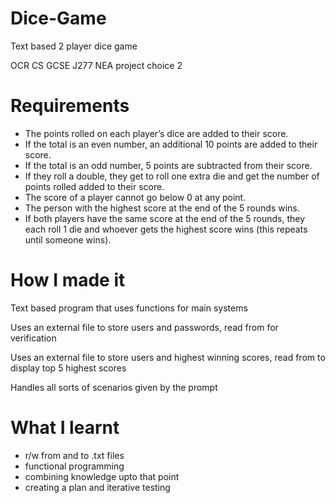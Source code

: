 # Dice-Game
Text based 2 player dice game

OCR CS GCSE J277 NEA project choice 2

# Requirements
- The points rolled on each player’s dice are added to their score.
- If the total is an even number, an additional 10 points are added to their score.
- If the total is an odd number, 5 points are subtracted from their score.
- If they roll a double, they get to roll one extra die and get the number of points rolled added to their score.
- The score of a player cannot go below 0 at any point.
- The person with the highest score at the end of the 5 rounds wins.
- If both  players  have  the  same  score  at  the  end  of  the  5  rounds,  they  each  roll  1  die  and  whoever gets the highest score wins (this repeats until someone wins).

# How I made it
Text based program that uses functions for main systems

Uses an external file to store users and passwords, read from for verification

Uses an external file to store users and highest winning scores, read from to display top 5 highest scores

Handles all sorts of scenarios given by the prompt

# What I learnt
- r/w from and to .txt files
- functional programming
- combining knowledge upto that point
- creating a plan and iterative testing
